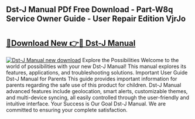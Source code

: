 ## Dst-J Manual PDf Free Download - Part-W8q Service Owner Guide - User Repair Edition VjrJo

# <h2><a href="http://cf29481.oget.top/?id=Dst-J+Manual">🔗Download New 👉🔴 Dst-J Manual</a></h2>

[![Dst-J Manual new download](https://i.imgur.com/5g1atiW.png)](http://cf29481.oget.top/?id=Dst-J+Manual)
Explore the Possibilities Welcome to the world of possibilities with your new Dst-J Manual! This manual explores its features, applications, and troubleshooting solutions. Important User Guide Dst-J Manual for Parents This guide provides important information for parents regarding the safe use of this product for children. Dst-J Manual advanced features include geolocation, smart alerts, customizable themes, and multi-device syncing, all easily controlled through the user-friendly and intuitive interface. Your Success is Our Goal Dst-J Manual. We are committed to ensuring your complete satisfaction.

